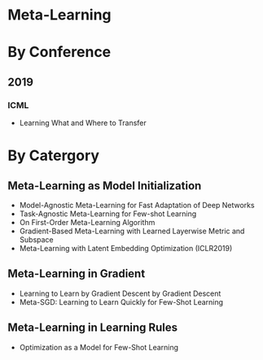 # Meta-Learning
# By Conference
## 2019
### ICML 
- Learning What and Where to Transfer

# By Catergory
## Meta-Learning as Model Initialization
- Model-Agnostic Meta-Learning for Fast Adaptation of Deep Networks
- Task-Agnostic Meta-Learning for Few-shot Learning
- On First-Order Meta-Learning Algorithm
- Gradient-Based Meta-Learning with Learned Layerwise Metric and Subspace
- Meta-Learning with Latent Embedding Optimization (ICLR2019)

## Meta-Learning in Gradient
- Learning to Learn by Gradient Descent by Gradient Descent
- Meta-SGD: Learning to Learn Quickly for Few-Shot Learning

## Meta-Learning in Learning Rules
- Optimization as a Model for Few-Shot Learning